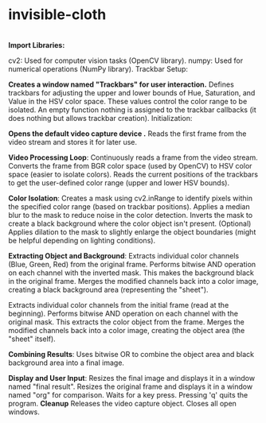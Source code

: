 # invisible-cloth
<br>
<b>Import Libraries:</b>

cv2: Used for computer vision tasks (OpenCV library).
numpy: Used for numerical operations (NumPy library).
Trackbar Setup:

**Creates a window named "Trackbars" for user interaction.**
Defines trackbars for adjusting the upper and lower bounds of Hue, Saturation, and Value in the HSV color space. These values control the color range to be isolated.
An empty function nothing is assigned to the trackbar callbacks (it does nothing but allows trackbar creation).
Initialization:

**Opens the default video capture device .**
Reads the first frame from the video stream and stores it for later use.

**Video Processing Loop**:
Continuously reads a frame from the video stream.
Converts the frame from BGR color space (used by OpenCV) to HSV color space (easier to isolate colors).
Reads the current positions of the trackbars to get the user-defined color range (upper and lower HSV bounds).

**Color Isolation**:
Creates a mask using cv2.inRange to identify pixels within the specified color range (based on trackbar positions).
Applies a median blur to the mask to reduce noise in the color detection.
Inverts the mask to create a black background where the color object isn't present.
(Optional) Applies dilation to the mask to slightly enlarge the object boundaries (might be helpful depending on lighting conditions).

**Extracting Object and Background**:
Extracts individual color channels (Blue, Green, Red) from the original frame.
Performs bitwise AND operation on each channel with the inverted mask. This makes the background black in the original frame.
Merges the modified channels back into a color image, creating a black background area (representing the "sheet").

Extracts individual color channels from the initial frame (read at the beginning).
Performs bitwise AND operation on each channel with the original mask. This extracts the color object from the frame.
Merges the modified channels back into a color image, creating the object area (the "sheet" itself).

**Combining Results**:
Uses bitwise OR to combine the object area and black background area into a final image.

**Display and User Input**:
Resizes the final image and displays it in a window named "final result".
Resizes the original frame and displays it in a window named "org" for comparison.
Waits for a key press. Pressing 'q' quits the program.
**Cleanup**
Releases the video capture object.
Closes all open windows.

